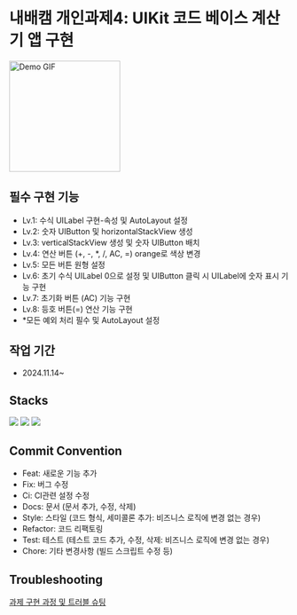 # 내배캠 개인과제4: UIKit 코드 베이스 계산기 앱 구현
<img src="https://github.com/user-attachments/assets/a5383260-a2a9-4504-be58-1f084422c891" width="200" alt="Demo GIF">

## 필수 구현 기능
- Lv.1: 수식 UILabel 구현-속성 및 AutoLayout 설정
- Lv.2: 숫자 UIButton 및 horizontalStackView 생성
- Lv.3: verticalStackView 생성 및 숫자 UIButton 배치
- Lv.4: 연산 버튼 (+, -, *, /, AC, =) orange로 색상 변경
- Lv.5: 모든 버튼 원형 설정
- Lv.6: 초기 수식 UILabel 0으로 설정 및 UIButton 클릭 시 UILabel에 숫자 표시 기능 구현
- Lv.7: 초기화 버튼 (AC) 기능 구현
- Lv.8: 등호 버튼(=) 연산 기능 구현
- *모든 예외 처리 필수 및 AutoLayout 설정

## 작업 기간
- 2024.11.14~

## Stacks
<img src="https://img.shields.io/badge/Swift-F05138?style=flat&logo=swift&logoColor=white"/></a>
<img src="https://img.shields.io/badge/Git-F05032?style=flat&logo=git&logoColor=white"/></a>
<img src="https://img.shields.io/badge/GitHub-181717?style=flat&logo=github&logoColor=white"/></a>

## Commit Convention
- Feat: 새로운 기능 추가
- Fix: 버그 수정
- Ci: CI관련 설정 수정
- Docs:	문서 (문서 추가, 수정, 삭제)
- Style:	스타일 (코드 형식, 세미콜론 추가: 비즈니스 로직에 변경 없는 경우)
- Refactor:	코드 리팩토링
- Test:	테스트 (테스트 코드 추가, 수정, 삭제: 비즈니스 로직에 변경 없는 경우)
- Chore:	기타 변경사항 (빌드 스크립트 수정 등)

## Troubleshooting
[과제 구현 과정 및 트러블 슈팅](https://velog.io/@soycong/%EB%82%B4%EB%B0%B0%EC%BA%A0-Task-3-%EC%95%BC%EA%B5%AC-%EA%B2%8C%EC%9E%84-%EB%A1%9C%EC%A7%81-%EA%B5%AC%ED%98%84%ED%95%98%EA%B8%B0)
